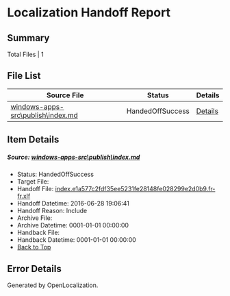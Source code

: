 # <a name='report-top'></a> Localization Handoff Report

## Summary
 Total Files | 1

## File List
 Source File | Status | Details 
 ----------- | ------ | ------- 
 [windows-apps-src\publish\index.md](https://github.com/Microsoft/windows-apps/blob/c13c51c26998fba4bf54c221905fc917ccac3035/windows-apps-src/publish/index.md) | HandedOffSuccess | [Details](#ff3988998951ae8569dc6d8fd2f28ba19b509c6f3615)

## Item Details
##### <a name='ff3988998951ae8569dc6d8fd2f28ba19b509c6f3615'></a> Source: [windows-apps-src\publish\index.md](https://github.com/Microsoft/windows-apps/blob/c13c51c26998fba4bf54c221905fc917ccac3035/windows-apps-src/publish/index.md)
* Status: HandedOffSuccess
* Target File: 
* Handoff File: [index.e1a577c2fdf35ee5231fe28148fe028299e2d0b9.fr-fr.xlf](https://github.com/Microsoft/WDG.handoff/blob/3bba2e50d194e5cf93c88bf5dca23ce1fe28c184/ol-handoff/Microsoft/windows-apps.fr-fr/master/index.e1a577c2fdf35ee5231fe28148fe028299e2d0b9.fr-fr.xlf)
* Handoff Datetime: 2016-06-28 19:06:41
* Handoff Reason: Include
* Archive File: 
* Archive Datetime: 0001-01-01 00:00:00
* Handback File: 
* Handback Datetime: 0001-01-01 00:00:00
* [Back to Top](#report-top)


## Error Details

Generated by OpenLocalization.
